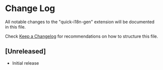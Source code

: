 # Change Log

All notable changes to the "quick-i18n-gen" extension will be documented in this file.

Check [Keep a Changelog](http://keepachangelog.com/) for recommendations on how to structure this file.

## [Unreleased]

- Initial release
